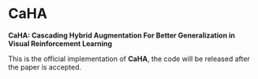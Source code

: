 # CaHA
**CaHA: Cascading Hybrid Augmentation For Better Generalization in Visual Reinforcement Learning**

This is the official implementation of **CaHA**, the code will be released after the paper is accepted.

